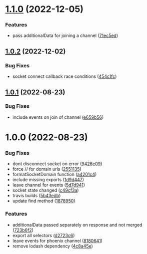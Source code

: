 # [1.1.0](https://github.com/trixtateam/phoenix-to-redux/compare/v1.0.2...v1.1.0) (2022-12-05)


### Features

* pass additionalData for joining a channel ([71ec5ed](https://github.com/trixtateam/phoenix-to-redux/commit/71ec5ed3364508f4866a520730ee2bc5c3bffaeb))

## [1.0.2](https://github.com/trixtateam/phoenix-to-redux/compare/v1.0.1...v1.0.2) (2022-12-02)


### Bug Fixes

* socket connect callback race conditions ([454c1fc](https://github.com/trixtateam/phoenix-to-redux/commit/454c1fc9d6712b36ea86e7958b05bac738dd3edc))

## [1.0.1](https://github.com/trixtateam/phoenix-to-redux/compare/v1.0.0...v1.0.1) (2022-08-23)


### Bug Fixes

* include events on join of channel ([e659b56](https://github.com/trixtateam/phoenix-to-redux/commit/e659b56b1633cd01c0aaca836fcdaa33b60aa94b))

# 1.0.0 (2022-08-23)


### Bug Fixes

* dont disconnect socket on error ([9426e09](https://github.com/trixtateam/phoenix-to-redux/commit/9426e09fa8a36d317fdc998c7dbd8b488571f3d0))
* force // for domain urls ([2551135](https://github.com/trixtateam/phoenix-to-redux/commit/2551135251e640d1d4bcd20334a9fc04ff2955e2))
* formatSocketDomain function ([a4201c4](https://github.com/trixtateam/phoenix-to-redux/commit/a4201c44ced816a3a185057dcb76201b1fcc9f15))
* include missing exports ([1d9d447](https://github.com/trixtateam/phoenix-to-redux/commit/1d9d44776baed83a5a47184b4d367811fd17ef00))
* leave channel for events ([5d7d941](https://github.com/trixtateam/phoenix-to-redux/commit/5d7d941e81cacb5c060c4033501d9af111695066))
* socket state changed ([c49cf3a](https://github.com/trixtateam/phoenix-to-redux/commit/c49cf3a6f1fbbf1b4d1a8c07ab834a0f6feb7c5e))
* travis builds ([5b43edb](https://github.com/trixtateam/phoenix-to-redux/commit/5b43edbc5de084fbbefce5f30e9efe4a46ef76bc))
* update find method ([1878950](https://github.com/trixtateam/phoenix-to-redux/commit/1878950df2ee142b4af4e29d372c6b2c5b07afe8))


### Features

* additionalData passed separately on response and not merged ([723b6f2](https://github.com/trixtateam/phoenix-to-redux/commit/723b6f264ae654f2e851c847069141241eee99cd))
* export all selectors ([d2723c6](https://github.com/trixtateam/phoenix-to-redux/commit/d2723c6b1e708a2a600412f262a6eb954f5e7120))
* leave events for phoenix channel ([8180641](https://github.com/trixtateam/phoenix-to-redux/commit/81806418000ddbf38d6053476c8174b51703025a))
* remove lodash dependency ([4c8a45e](https://github.com/trixtateam/phoenix-to-redux/commit/4c8a45e0447b4bd8faebc98f1ad69ae8debc8bd6))
